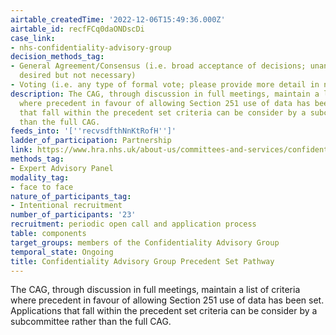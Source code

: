 ```yaml
---
airtable_createdTime: '2022-12-06T15:49:36.000Z'
airtable_id: recfFCq0daONDscDi
case_link:
- nhs-confidentiality-advisory-group
decision_methods_tag:
- General Agreement/Consensus (i.e. broad acceptance of decisions; unanimous agreement
  desired but not necessary)
- Voting (i.e. any type of formal vote; please provide more detail in next field)
description: The CAG, through discussion in full meetings, maintain a list of criteria
  where precedent in favour of allowing Section 251 use of data has been set. Applications
  that fall within the precedent set criteria can be consider by a subcommittee rather
  than the full CAG.
feeds_into: '[''recvsdfthNnKtRofH'']'
ladder_of_participation: Partnership
link: https://www.hra.nhs.uk/about-us/committees-and-services/confidentiality-advisory-group/cag-precedent-set-review-pathway/precedent-set-criteria/
methods_tag:
- Expert Advisory Panel
modality_tag:
- face to face
nature_of_participants_tag:
- Intentional recruitment
number_of_participants: '23'
recruitment: periodic open call and application process
table: components
target_groups: members of the Confidentiality Advisory Group
temporal_state: Ongoing
title: Confidentiality Advisory Group Precedent Set Pathway
---
```


The CAG, through discussion in full meetings, maintain a list of criteria where precedent in favour of allowing Section 251 use of data has been set. Applications that fall within the precedent set criteria can be consider by a subcommittee rather than the full CAG.